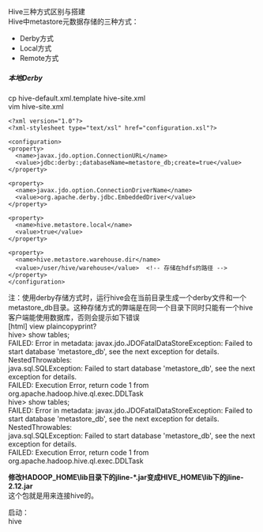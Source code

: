 Hive三种方式区别与搭建<br>
Hive中metastore元数据存储的三种方式：<br>
- Derby方式
- Local方式
- Remote方式

##### 本地Derby
cp hive-default.xml.template hive-site.xml<br>
vim hive-site.xml<br>
```
<?xml version="1.0"?>  
<?xml-stylesheet type="text/xsl" href="configuration.xsl"?>  
  
<configuration>  
<property>  
  <name>javax.jdo.option.ConnectionURL</name>  
  <value>jdbc:derby:;databaseName=metastore_db;create=true</value>  
</property>  
   
<property>  
  <name>javax.jdo.option.ConnectionDriverName</name>  
  <value>org.apache.derby.jdbc.EmbeddedDriver</value>  
</property>  
   
<property>  
  <name>hive.metastore.local</name>  
  <value>true</value>  
</property>  
   
<property>  
  <name>hive.metastore.warehouse.dir</name>  
  <value>/user/hive/warehouse</value>  <!-- 存储在hdfs的路径 -->
</property>  
</configuration>
```

注：使用derby存储方式时，运行hive会在当前目录生成一个derby文件和一个metastore_db目录。这种存储方式的弊端是在同一个目录下同时只能有一个hive客户端能使用数据库，否则会提示如下错误<br>
[html] view plaincopyprint?<br>
hive> show tables;  <br>
FAILED: Error in metadata: javax.jdo.JDOFatalDataStoreException: Failed to start database 'metastore_db', see the next exception for details.  <br>
NestedThrowables:  <br>
java.sql.SQLException: Failed to start database 'metastore_db', see the next exception for details.  <br>
FAILED: Execution Error, return code 1 from org.apache.hadoop.hive.ql.exec.DDLTask  <br>
hive> show tables;<br>
FAILED: Error in metadata: javax.jdo.JDOFatalDataStoreException: Failed to start database 'metastore_db', see the next exception for details.<br>
NestedThrowables:<br>
java.sql.SQLException: Failed to start database 'metastore_db', see the next exception for details.<br>
FAILED: Execution Error, return code 1 from org.apache.hadoop.hive.ql.exec.DDLTask<br>

**修改HADOOP_HOME\lib目录下的jline-*.jar变成HIVE_HOME\lib下的jline-2.12.jar**<br>
这个包就是用来连接hive的。<br>

启动：<br>
hive<br>
